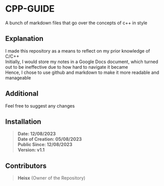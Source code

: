 # CPP-GUIDE

A bunch of markdown files that go over the concepts of c++ in style

## Explanation

I made this repository as a means to reflect on my prior knowledge of C/C++\
Initially, I would store my notes in a Google Docs document, which turned out to be ineffective due to how hard to navigate it became\
Hence, I chose to use github and markdown to make it more readable and manageable

## Additional

Feel free to suggest any changes

## Installation

> **Date: 12/08/2023**\
> **Date of Creation: 05/08/2023**\
> **Public Since: 12/08/2023**\
> **Version: v1.1**

## Contributors

> **Heisx** (Owner of the Repository)
